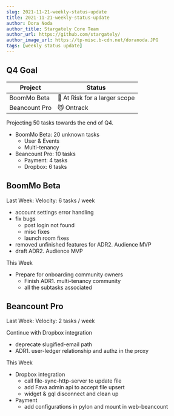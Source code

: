 ```yaml
---
slug: 2021-11-21-weekly-status-update
title: 2021-11-21-weekly-status-update
author: Dora Noda
author_title: Stargately Core Team
author_url: https://github.com/stargately/
author_image_url: https://tp-misc.b-cdn.net/doranoda.JPG
tags: [weekly status update]
---
```


## Q4 Goal

| Project | Status |
| ---      | ---      |
| BoomMo Beta | 🤨 At Risk for a larger scope |
| Beancount Pro | 😼 Ontrack |

Projecting 50 tasks towards the end of Q4.

* BoomMo Beta: 20 unknown tasks
  * User & Events
  * Multi-tenancy
* Beancount Pro: 10 tasks
  * Payment: 4 tasks
  * Dropbox: 6 tasks

## BoomMo Beta

Last Week: Velocity: 6 tasks / week

* account settings error handling
* fix bugs
  * post login not found
  * misc fixes
  * launch room fixes
* removed unfinished features for ADR2. Audience MVP
* draft ADR2. Audience MVP

This Week

* Prepare for onboarding community owners
  * Finish ADR1. multi-tenancy community
  * all the subtasks associated


## Beancount Pro

Last Week: Velocity: 2 tasks / week

Continue with Dropbox integration

* deprecate slugified-email path
* ADR1. user-ledger relationship and authz in the proxy

This Week

* Dropbox integration
  * call file-sync-http-server to update file
  * add Fava admin api to accept file upsert
  * widget & gql disconnect and clean up
* Payment
  * add configurations in pylon and mount in web-beancount
